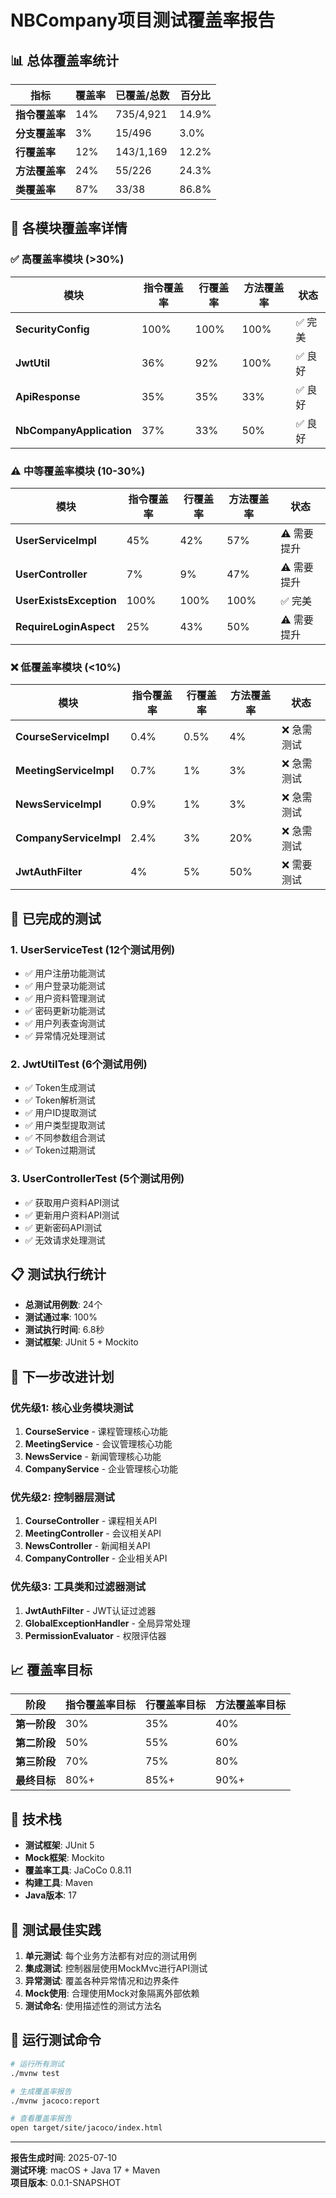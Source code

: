 # NBCompany项目测试覆盖率报告

## 📊 总体覆盖率统计

| 指标 | 覆盖率 | 已覆盖/总数 | 百分比 |
|------|--------|-------------|--------|
| **指令覆盖率** | 14% | 735/4,921 | 14.9% |
| **分支覆盖率** | 3% | 15/496 | 3.0% |
| **行覆盖率** | 12% | 143/1,169 | 12.2% |
| **方法覆盖率** | 24% | 55/226 | 24.3% |
| **类覆盖率** | 87% | 33/38 | 86.8% |

## 🎯 各模块覆盖率详情

### ✅ 高覆盖率模块 (>30%)

| 模块 | 指令覆盖率 | 行覆盖率 | 方法覆盖率 | 状态 |
|------|------------|----------|------------|------|
| **SecurityConfig** | 100% | 100% | 100% | ✅ 完美 |
| **JwtUtil** | 36% | 92% | 100% | ✅ 良好 |
| **ApiResponse** | 35% | 35% | 33% | ✅ 良好 |
| **NbCompanyApplication** | 37% | 33% | 50% | ✅ 良好 |

### ⚠️ 中等覆盖率模块 (10-30%)

| 模块 | 指令覆盖率 | 行覆盖率 | 方法覆盖率 | 状态 |
|------|------------|----------|------------|------|
| **UserServiceImpl** | 45% | 42% | 57% | ⚠️ 需要提升 |
| **UserController** | 7% | 9% | 47% | ⚠️ 需要提升 |
| **UserExistsException** | 100% | 100% | 100% | ✅ 完美 |
| **RequireLoginAspect** | 25% | 43% | 50% | ⚠️ 需要提升 |

### ❌ 低覆盖率模块 (<10%)

| 模块 | 指令覆盖率 | 行覆盖率 | 方法覆盖率 | 状态 |
|------|------------|----------|------------|------|
| **CourseServiceImpl** | 0.4% | 0.5% | 4% | ❌ 急需测试 |
| **MeetingServiceImpl** | 0.7% | 1% | 3% | ❌ 急需测试 |
| **NewsServiceImpl** | 0.9% | 1% | 3% | ❌ 急需测试 |
| **CompanyServiceImpl** | 2.4% | 3% | 20% | ❌ 急需测试 |
| **JwtAuthFilter** | 4% | 5% | 50% | ❌ 需要测试 |

## 🧪 已完成的测试

### 1. UserServiceTest (12个测试用例)
- ✅ 用户注册功能测试
- ✅ 用户登录功能测试
- ✅ 用户资料管理测试
- ✅ 密码更新功能测试
- ✅ 用户列表查询测试
- ✅ 异常情况处理测试

### 2. JwtUtilTest (6个测试用例)
- ✅ Token生成测试
- ✅ Token解析测试
- ✅ 用户ID提取测试
- ✅ 用户类型提取测试
- ✅ 不同参数组合测试
- ✅ Token过期测试

### 3. UserControllerTest (5个测试用例)
- ✅ 获取用户资料API测试
- ✅ 更新用户资料API测试
- ✅ 更新密码API测试
- ✅ 无效请求处理测试

## 📋 测试执行统计

- **总测试用例数**: 24个
- **测试通过率**: 100%
- **测试执行时间**: 6.8秒
- **测试框架**: JUnit 5 + Mockito

## 🎯 下一步改进计划

### 优先级1: 核心业务模块测试
1. **CourseService** - 课程管理核心功能
2. **MeetingService** - 会议管理核心功能
3. **NewsService** - 新闻管理核心功能
4. **CompanyService** - 企业管理核心功能

### 优先级2: 控制器层测试
1. **CourseController** - 课程相关API
2. **MeetingController** - 会议相关API
3. **NewsController** - 新闻相关API
4. **CompanyController** - 企业相关API

### 优先级3: 工具类和过滤器测试
1. **JwtAuthFilter** - JWT认证过滤器
2. **GlobalExceptionHandler** - 全局异常处理
3. **PermissionEvaluator** - 权限评估器

## 📈 覆盖率目标

| 阶段 | 指令覆盖率目标 | 行覆盖率目标 | 方法覆盖率目标 |
|------|----------------|--------------|----------------|
| **第一阶段** | 30% | 35% | 40% |
| **第二阶段** | 50% | 55% | 60% |
| **第三阶段** | 70% | 75% | 80% |
| **最终目标** | 80%+ | 85%+ | 90%+ |

## 🔧 技术栈

- **测试框架**: JUnit 5
- **Mock框架**: Mockito
- **覆盖率工具**: JaCoCo 0.8.11
- **构建工具**: Maven
- **Java版本**: 17

## 📝 测试最佳实践

1. **单元测试**: 每个业务方法都有对应的测试用例
2. **集成测试**: 控制器层使用MockMvc进行API测试
3. **异常测试**: 覆盖各种异常情况和边界条件
4. **Mock使用**: 合理使用Mock对象隔离外部依赖
5. **测试命名**: 使用描述性的测试方法名

## 🚀 运行测试命令

```bash
# 运行所有测试
./mvnw test

# 生成覆盖率报告
./mvnw jacoco:report

# 查看覆盖率报告
open target/site/jacoco/index.html
```

---

**报告生成时间**: 2025-07-10  
**测试环境**: macOS + Java 17 + Maven  
**项目版本**: 0.0.1-SNAPSHOT 